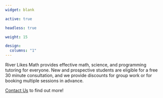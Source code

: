 ```yaml
--- 
widget: blank

active: true

headless: true

weight: 15

design: 
  columns: "1"
---
```

River Likes Math provides effective math, science, and programming tutoring for everyone. New and prospective students are eligible for a free 30 minute consultation, and we provide discounts for group work or for booking multiple sessions in advance.

 [Contact Us](about/#contact) to find out more! 

